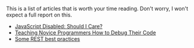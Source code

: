 This is a list of articles that is worth your time reading. Don't worry, I won't expect a full report on this.

* [JavaScript Disabled: Should I Care?](http://halls-of-valhalla.org/beta/articles/javascript-disabled-should-i-care,49/)
* [Teaching Novice Programmers How to Debug Their Code](http://blog.codeunion.io/2014/09/03/teaching-novices-how-to-debug-code/)
* [Some REST best practices](https://bourgeois.me/rest/)
